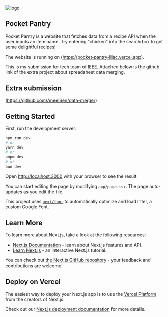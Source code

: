 ![logo](https://github.com/AneelSen/pocket-pantry/assets/146166889/f97f550b-2c56-49ff-8b2a-2f8c80baae36)

## Pocket Pantry
Pocket Pantry is a website that fetches data from a recipe API when the user inputs an item name. Try entering "chicken" into the search box to get some delightful recipes!

The website is running on (https://pocket-pantry-lilac.vercel.app).

This is my submission for tech team of IEEE. Attached below is the github link of the extra project about spreadsheet data merging.

## Extra submission
(https://github.com/AneelSen/data-merger)

## Getting Started

First, run the development server:

```bash
npm run dev
# or
yarn dev
# or
pnpm dev
# or
bun dev
```

Open [http://localhost:3000](http://localhost:3000) with your browser to see the result.

You can start editing the page by modifying `app/page.tsx`. The page auto-updates as you edit the file.

This project uses [`next/font`](https://nextjs.org/docs/basic-features/font-optimization) to automatically optimize and load Inter, a custom Google Font.

## Learn More

To learn more about Next.js, take a look at the following resources:

- [Next.js Documentation](https://nextjs.org/docs) - learn about Next.js features and API.
- [Learn Next.js](https://nextjs.org/learn) - an interactive Next.js tutorial.

You can check out [the Next.js GitHub repository](https://github.com/vercel/next.js/) - your feedback and contributions are welcome!

## Deploy on Vercel

The easiest way to deploy your Next.js app is to use the [Vercel Platform](https://vercel.com/new?utm_medium=default-template&filter=next.js&utm_source=create-next-app&utm_campaign=create-next-app-readme) from the creators of Next.js.

Check out our [Next.js deployment documentation](https://nextjs.org/docs/deployment) for more details.
